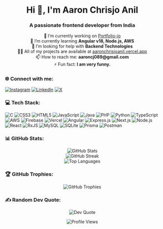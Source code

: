 <h1 align="center">Hi 👋, I'm Aaron Chrisjo Anil</h1> <h3 align="center">A passionate frontend developer from India</h3> <p align="center"> 🔭 I’m currently working on <a href="https://portfolioio.vercel.app/home" target="_blank">Portfolio-io</a><br> 🌱 I’m currently learning <strong>Angular v18, Node.js, AWS</strong><br> 🤝 I’m looking for help with <strong>Backend Technologies</strong><br> 👨‍💻 All of my projects are available at <a href="https://aaronchrisjoanil.vercel.app/" target="_blank">aaronchrisjoanil.vercel.app</a><br> 📫 How to reach me: <strong>aaroncj089@gmail.com</strong><br> ⚡ Fun fact: <strong>I am very funny.</strong> </p>
<h3 align="left">🌐 Connect with me:</h3> <p align="left"> <a href="https://instagram.com/aaronchrisjo" target="_blank"><img src="https://img.shields.io/badge/Instagram-%23E4405F.svg?logo=Instagram&logoColor=white" alt="Instagram"/></a> <a href="https://linkedin.com/in/aaronchrisjo" target="_blank"><img src="https://img.shields.io/badge/LinkedIn-%230077B5.svg?logo=linkedin&logoColor=white" alt="LinkedIn"/></a> <a href="https://x.com/aaron__cj" target="_blank"><img src="https://img.shields.io/badge/X-black.svg?logo=X&logoColor=white" alt="X"/></a> </p> <h3 align="left">💻 Tech Stack:</h3> <p align="left"> <img src="https://img.shields.io/badge/c-%2300599C.svg?style=for-the-badge&logo=c&logoColor=white" alt="C"/> <img src="https://img.shields.io/badge/css3-%231572B6.svg?style=for-the-badge&logo=css3&logoColor=white" alt="CSS3"/> <img src="https://img.shields.io/badge/html5-%23E34F26.svg?style=for-the-badge&logo=html5&logoColor=white" alt="HTML5"/> <img src="https://img.shields.io/badge/javascript-%23323330.svg?style=for-the-badge&logo=javascript&logoColor=%23F7DF1E" alt="JavaScript"/> <img src="https://img.shields.io/badge/java-%23ED8B00.svg?style=for-the-badge&logo=openjdk&logoColor=white" alt="Java"/> <img src="https://img.shields.io/badge/php-%23777BB4.svg?style=for-the-badge&logo=php&logoColor=white" alt="PHP"/> <img src="https://img.shields.io/badge/python-3670A0?style=for-the-badge&logo=python&logoColor=ffdd54" alt="Python"/> <img src="https://img.shields.io/badge/typescript-%23007ACC.svg?style=for-the-badge&logo=typescript&logoColor=white" alt="TypeScript"/> <img src="https://img.shields.io/badge/AWS-%23FF9900.svg?style=for-the-badge&logo=amazon-aws&logoColor=white" alt="AWS"/> <img src="https://img.shields.io/badge/firebase-%23039BE5.svg?style=for-the-badge&logo=firebase" alt="Firebase"/> <img src="https://img.shields.io/badge/vercel-%23000000.svg?style=for-the-badge&logo=vercel&logoColor=white" alt="Vercel"/> <img src="https://img.shields.io/badge/angular-%23DD0031.svg?style=for-the-badge&logo=angular&logoColor=white" alt="Angular"/> <img src="https://img.shields.io/badge/express.js-%23404d59.svg?style=for-the-badge&logo=express&logoColor=%2361DAFB" alt="Express.js"/> <img src="https://img.shields.io/badge/Next-black?style=for-the-badge&logo=next.js&logoColor=white" alt="Next.js"/> <img src="https://img.shields.io/badge/node.js-6DA55F?style=for-the-badge&logo=node.js&logoColor=white" alt="Node.js"/> <img src="https://img.shields.io/badge/react-%2320232a.svg?style=for-the-badge&logo=react&logoColor=%2361DAFB" alt="React"/> <img src="https://img.shields.io/badge/rxjs-%23B7178C.svg?style=for-the-badge&logo=reactivex&logoColor=white" alt="RxJS"/> <img src="https://img.shields.io/badge/mysql-4479A1.svg?style=for-the-badge&logo=mysql&logoColor=white" alt="MySQL"/> <img src="https://img.shields.io/badge/sqlite-%2307405e.svg?style=for-the-badge&logo=sqlite&logoColor=white" alt="SQLite"/> <img src="https://img.shields.io/badge/Prisma-3982CE?style=for-the-badge&logo=Prisma&logoColor=white" alt="Prisma"/> <img src="https://img.shields.io/badge/Postman-FF6C37?style=for-the-badge&logo=postman&logoColor=white" alt="Postman"/> </p> <h3 align="left">📊 GitHub Stats:</h3> <p align="center"> <img src="https://github-readme-stats.vercel.app/api?username=aaronchrisjo&theme=dark&hide_border=false&include_all_commits=true&count_private=true" alt="GitHub Stats"/> <br/> <img src="https://github-readme-streak-stats.herokuapp.com/?user=aaronchrisjo&theme=dark&hide_border=false" alt="GitHub Streak"/> <br/> <img src="https://github-readme-stats.vercel.app/api/top-langs/?username=aaronchrisjo&theme=dark&hide_border=false&include_all_commits=true&count_private=true&layout=compact" alt="Top Languages"/> </p> <h3 align="left">🏆 GitHub Trophies:</h3> <p align="center"> <img src="https://github-profile-trophy.vercel.app/?username=aaronchrisjo&theme=radical&no-frame=false&no-bg=true&margin-w=4" alt="GitHub Trophies"/> </p> <h3 align="left">✍️ Random Dev Quote:</h3> <p align="center"> <img src="https://quotes-github-readme.vercel.app/api?type=horizontal&theme=radical" alt="Dev Quote"/> </p> <p align="center"> <img src="https://visitcount.itsvg.in/api?id=aaronchrisjo&icon=0&color=0" alt="Profile Views"/> </p>
